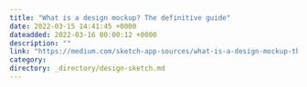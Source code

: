 ```yaml
---
title: "What is a design mockup? The definitive guide"
date: 2022-03-15 14:41:45 +0000
dateadded: 2022-03-16 00:00:12 +0000
description: ""
link: "https://medium.com/sketch-app-sources/what-is-a-design-mockup-the-definitive-guide-bdcae1ef465?source=rss----d23119b14977---4"
category:
directory: _directory/design-sketch.md
---
```

